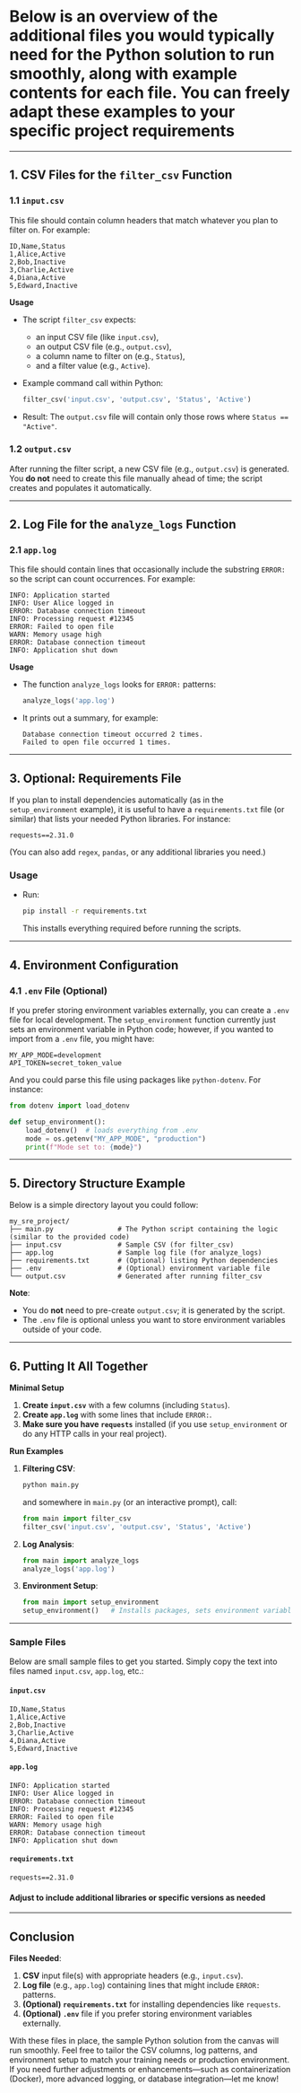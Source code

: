 # Below is an overview of the **additional files** you would typically need for the Python solution to run smoothly, along with **example contents** for each file. You can freely adapt these examples to your specific project requirements

---

## 1. **CSV Files for the `filter_csv` Function**

### 1.1 `input.csv`

This file should contain column headers that match whatever you plan to filter on. For example:

```csv
ID,Name,Status
1,Alice,Active
2,Bob,Inactive
3,Charlie,Active
4,Diana,Active
5,Edward,Inactive
```

**Usage**  

- The script `filter_csv` expects:
  - an input CSV file (like `input.csv`),
  - an output CSV file (e.g., `output.csv`),
  - a column name to filter on (e.g., `Status`),
  - and a filter value (e.g., `Active`).
- Example command call within Python:

  ```python
  filter_csv('input.csv', 'output.csv', 'Status', 'Active')
  ```

- Result: The `output.csv` file will contain only those rows where `Status == "Active"`.

### 1.2 `output.csv`

After running the filter script, a new CSV file (e.g., `output.csv`) is generated. You **do not** need to create this file manually ahead of time; the script creates and populates it automatically.

---

## 2. **Log File for the `analyze_logs` Function**

### 2.1 `app.log`

This file should contain lines that occasionally include the substring `ERROR:` so the script can count occurrences. For example:

``` log
INFO: Application started
INFO: User Alice logged in
ERROR: Database connection timeout
INFO: Processing request #12345
ERROR: Failed to open file
WARN: Memory usage high
ERROR: Database connection timeout
INFO: Application shut down
```

**Usage**  

- The function `analyze_logs` looks for `ERROR:` patterns:

  ```python
  analyze_logs('app.log')
  ```

- It prints out a summary, for example:

  ```log
  Database connection timeout occurred 2 times.
  Failed to open file occurred 1 times.
  ```

---

## 3. **Optional: Requirements File**

If you plan to install dependencies automatically (as in the `setup_environment` example), it is useful to have a `requirements.txt` file (or similar) that lists your needed Python libraries. For instance:

``` pip
requests==2.31.0
```

(You can also add `regex`, `pandas`, or any additional libraries you need.)

### Usage

- Run:

  ```bash
  pip install -r requirements.txt
  ```

  This installs everything required before running the scripts.

---

## 4. **Environment Configuration**

### 4.1 `.env` File (Optional)

If you prefer storing environment variables externally, you can create a `.env` file for local development. The `setup_environment` function currently just sets an environment variable in Python code; however, if you wanted to import from a `.env` file, you might have:

```env
MY_APP_MODE=development
API_TOKEN=secret_token_value
```

And you could parse this file using packages like `python-dotenv`. For instance:

```python
from dotenv import load_dotenv

def setup_environment():
    load_dotenv()  # loads everything from .env
    mode = os.getenv("MY_APP_MODE", "production")
    print(f"Mode set to: {mode}")
```

---

## 5. **Directory Structure Example**

Below is a simple directory layout you could follow:

``` dir
my_sre_project/
├── main.py                # The Python script containing the logic (similar to the provided code)
├── input.csv              # Sample CSV (for filter_csv)
├── app.log                # Sample log file (for analyze_logs)
├── requirements.txt       # (Optional) listing Python dependencies
├── .env                   # (Optional) environment variable file
└── output.csv             # Generated after running filter_csv
```

**Note**:  

- You do **not** need to pre-create `output.csv`; it is generated by the script.  
- The `.env` file is optional unless you want to store environment variables outside of your code.

---

## 6. **Putting It All Together**

**Minimal Setup**  

1. **Create `input.csv`** with a few columns (including `Status`).
2. **Create `app.log`** with some lines that include `ERROR:`.
3. **Make sure you have `requests`** installed (if you use `setup_environment` or do any HTTP calls in your real project).

**Run Examples**  

1. **Filtering CSV**:  

   ```bash
   python main.py
   ```

   and somewhere in `main.py` (or an interactive prompt), call:

   ```python
   from main import filter_csv
   filter_csv('input.csv', 'output.csv', 'Status', 'Active')
   ```

2. **Log Analysis**:  

   ```python
   from main import analyze_logs
   analyze_logs('app.log')
   ```

3. **Environment Setup**:  

   ```python
   from main import setup_environment
   setup_environment()   # Installs packages, sets environment variables
   ```

---

### Sample Files

Below are small sample files to get you started. Simply copy the text into files named `input.csv`, `app.log`, etc.:

#### `input.csv`

```csv
ID,Name,Status
1,Alice,Active
2,Bob,Inactive
3,Charlie,Active
4,Diana,Active
5,Edward,Inactive
```

#### `app.log`

```log
INFO: Application started
INFO: User Alice logged in
ERROR: Database connection timeout
INFO: Processing request #12345
ERROR: Failed to open file
WARN: Memory usage high
ERROR: Database connection timeout
INFO: Application shut down
```

#### `requirements.txt`

``` pip
requests==2.31.0
```

#### Adjust to include additional libraries or specific versions as needed

---

## Conclusion

**Files Needed**:

1. **CSV** input file(s) with appropriate headers (e.g., `input.csv`).
2. **Log file** (e.g., `app.log`) containing lines that might include `ERROR:` patterns.
3. **(Optional) `requirements.txt`** for installing dependencies like `requests`.
4. **(Optional) `.env`** file if you prefer storing environment variables externally.

With these files in place, the sample Python solution from the canvas will run smoothly. Feel free to tailor the CSV columns, log patterns, and environment setup to match your training needs or production environment. If you need further adjustments or enhancements—such as containerization (Docker), more advanced logging, or database integration—let me know!
